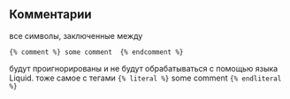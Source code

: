 ## Комментарии

все символы, заключенные между 
```
{% comment %} some comment  {% endcomment %}
```
будут проигнорированы и не будут обрабатываться с помощью языка Liquid.
тоже самое с тегами 
`{% literal %}` some comment `{% endliteral %}`

